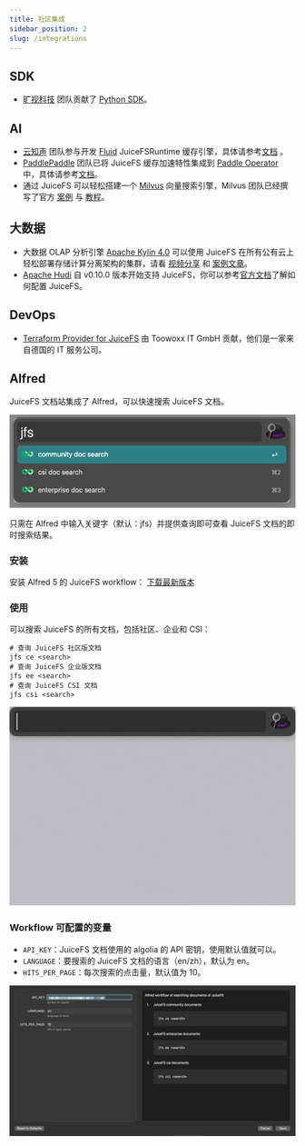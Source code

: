 ```yaml
---
title: 社区集成
sidebar_position: 2
slug: /integrations
---
```


## SDK

- [旷视科技](https://megvii.com) 团队贡献了 [Python SDK](https://github.com/megvii-research/juicefs-python)。

## AI

- [云知声](https://www.unisound.com) 团队参与开发 [Fluid](https://github.com/fluid-cloudnative/fluid) JuiceFSRuntime 缓存引擎，具体请参考[文档](https://github.com/fluid-cloudnative/fluid/blob/master/docs/zh/samples/juicefs_runtime.md) 。
- [PaddlePaddle](https://github.com/paddlepaddle/paddle) 团队已将 JuiceFS 缓存加速特性集成到 [Paddle Operator](https://github.com/PaddleFlow/paddle-operator) 中，具体请参考[文档](https://github.com/PaddleFlow/paddle-operator/blob/sampleset/docs/zh_CN/ext-overview.md)。
- 通过 JuiceFS 可以轻松搭建一个 [Milvus](https://milvus.io) 向量搜索引擎，Milvus 团队已经撰写了官方 [案例](https://zilliz.com/blog/building-a-milvus-cluster-based-on-juicefs) 与 [教程](https://tutorials.milvus.io/en-juicefs/index.html?index=..%2F..index#0)。

## 大数据

- 大数据 OLAP 分析引擎 [Apache Kylin 4.0](http://kylin.apache.org) 可以使用 JuiceFS 在所有公有云上轻松部署存储计算分离架构的集群，请看 [视频分享](https://www.bilibili.com/video/BV1c54y1W72S) 和 [案例文章](https://juicefs.com/zh-cn/blog/optimize-kylin-on-juicefs)。
- [Apache Hudi](https://hudi.apache.org) 自 v0.10.0 版本开始支持 JuiceFS，你可以参考[官方文档](https://hudi.apache.org/docs/jfs_hoodie)了解如何配置 JuiceFS。

## DevOps

- [Terraform Provider for JuiceFS](https://github.com/toowoxx/terraform-provider-juicefs) 由 Toowoxx IT GmbH 贡献，他们是一家来自德国的 IT 服务公司。

## Alfred

JuiceFS 文档站集成了 Alfred，可以快速搜索 JuiceFS 文档。

![JuiceFS Alfred Workflow](../images/workflow-root.png)

只需在 Alfred 中输入关键字（默认：jfs）并提供查询即可查看 JuiceFS 文档的即时搜索结果。

### 安装

安装 Alfred 5 的 JuiceFS workflow： [下载最新版本](https://github.com/zwwhdls/juicefs-alfred-workflow/releases/download/v0.2.0/JuiceFS.Search.alfredworkflow)

### 使用

可以搜索 JuiceFS 的所有文档，包括社区、企业和 CSI：

```
# 查询 JuiceFS 社区版文档
jfs ce <search>
# 查询 JuiceFS 企业版文档
jfs ee <search>
# 查询 JuiceFS CSI 文档
jfs csi <search>
```

![JuiceFS Alfred Workflow demo](../images/workflow-demo.gif)

### Workflow 可配置的变量

- `API_KEY`：JuiceFS 文档使用的 algolia 的 API 密钥，使用默认值就可以。
- `LANGUAGE`：要搜索的 JuiceFS 文档的语言（en/zh），默认为 en。
- `HITS_PER_PAGE`：每次搜索的点击量，默认值为 10。

![JuiceFS Alfred Workflow configuration](../images/configuration.png)
